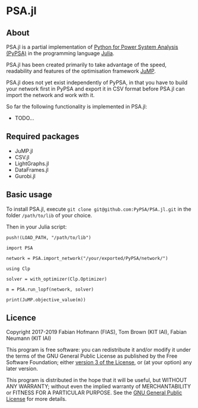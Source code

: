 
# PSA.jl

## About

PSA.jl is a partial implementation of [Python for Power System
Analysis (PyPSA)](https://github.com/PyPSA/PyPSA) in
the programming language [Julia](https://julialang.org/).

PSA.jl has been created primarily to take advantage of the speed,
readability and features of the optimisation framework
[JuMP](https://github.com/JuliaOpt/JuMP.jl).

PSA.jl does not yet exist independently of PyPSA, in that you have to
build your network first in PyPSA and export it in CSV format before
PSA.jl can import the network and work with it.

So far the following functionality is implemented in PSA.jl:

* TODO...

## Required packages

* JuMP.jl
* CSV.jl
* LightGraphs.jl
* DataFrames.jl
* Gurobi.jl

## Basic usage

To install PSA.jl, execute `git clone git@github.com:PyPSA/PSA.jl.git`
in the folder `/path/to/lib` of your choice.

Then in your Julia script:

```
push!(LOAD_PATH, "/path/to/lib")

import PSA

network = PSA.import_network("/your/exported/PyPSA/network/")

using Clp

solver = with_optimizer(Clp.Optimizer)

m = PSA.run_lopf(network, solver)

print(JuMP.objective_value(m))
```


## Licence

Copyright 2017-2019 Fabian Hofmann (FIAS), Tom Brown (KIT IAI), Fabian Neumann (KIT IAI)

This program is free software: you can redistribute it and/or modify
it under the terms of the GNU General Public License as published by
the Free Software Foundation; either [version 3 of the
License](LICENSE.txt), or (at your option) any later version.

This program is distributed in the hope that it will be useful,
but WITHOUT ANY WARRANTY; without even the implied warranty of
MERCHANTABILITY or FITNESS FOR A PARTICULAR PURPOSE.  See the
[GNU General Public License](LICENSE.txt) for more details.
